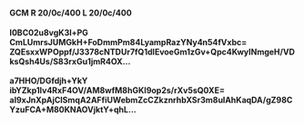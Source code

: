 #### GCM R 20/0c/400 L 20/0c/400
**I0BC02u8vgK3l+PG**<br/>**CmLUmrsJUMGkH+FoDmmPm84LyampRazYNy4n54fVxbc=**<br/>**ZQEsxxWPOppf/J3378cNTDUr7fQ1dlEvoeGm1zGv+Qpc4KwyINmgeH/VDksQsh4Us/S83rxGu1jmR4OX...**<br/><br/>
**a7HHO/DGfdjh+YkY**<br/>**ibYZkp1lv4RxF4OV/AM8wfM8hGKI9op2s/rXv5sQ0XE=**<br/>**al9xJnXpAjClSmqA2AFfiUWebmZcCZkznrhbXSr3m8ulAhKaqDA/gZ98CYzuFCA+M80KNAOVjktY+qhL...**